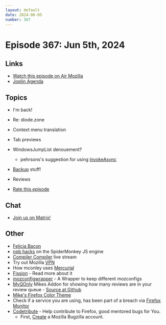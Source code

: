 ```yaml
---
layout: default
date: 2024-06-05
number: 367
---
```


# Episode 367: Jun 5th, 2024

## Links
* [Watch this episode on Air Mozilla](https://mzl.la/joy-of-coding-2024-06-05)
* [Joplin Agenda](https://mikeconley.ca/joc/agendas/Episode-0367.html)

## Topics
* I'm back!
* Re: diode.zone
* Context menu translation
* Tab previews
* WindowsJumpList denouement?
  - pehrsons's suggestion for using [InvokeAsync](https://phabricator.services.mozilla.com/D203761#inline-1165433)
* [Backup](https://bugzilla.mozilla.org/show_bug.cgi?id=1883052) stuff!
* Reviews

* [Rate this episode](https://forms.gle/YhcimzH8swgovew67)

## Chat
* [Join us on Matrix!](https://matrix.to/#/!enWuAmKDOEEPYejXRk:mozilla.org?via=mozilla.org&via=raim.ist)

## Other
* [Felicia Bacon](https://www.youtube.com/channel/UCMtqVykGztIYmj7OpFf7oeQ/videos)
* [npb hacks](https://www.twitch.tv/BackToTheCode) on the SpiderMonkey JS engine
* [Compiler Compiler](https://www.twitch.tv/codehag) live stream
* Try out Mozilla [VPN](https://vpn.mozilla.org/)
* How mconley uses [Mercurial](https://mikeconley.github.io/documents/How_mconley_uses_Mercurial_for_Mozilla_code)
* [Fission](https://firefox-source-docs.mozilla.org/dom/dom/Fission.html) - Read more about it
* [mozconfigwrapper](https://github.com/ahal/mozconfigwrapper) - A Wrapper to keep different mozconfigs
* [MyQOnly](https://addons.mozilla.org/en-US/firefox/addon/myqonly/) Mikes Addon for showing how many reviews are in your review queue - [Source at Github](https://github.com/mikeconley/myqonly)
* [Mike's Firefox Color Theme](https://addons.mozilla.org/en-US/firefox/addon/electricbluegaloo/)
* Check if a service you are using, has been part of a breach via [Firefox Monitor](https://monitor.firefox.com/breaches)
* [Codetribute](https://codetribute.mozilla.org/) - Help contribute to Firefox, good mentored bugs for You.
  - First, [Create](https://bugzilla.mozilla.org/createaccount.cgi) a Mozilla Bugzilla account.

